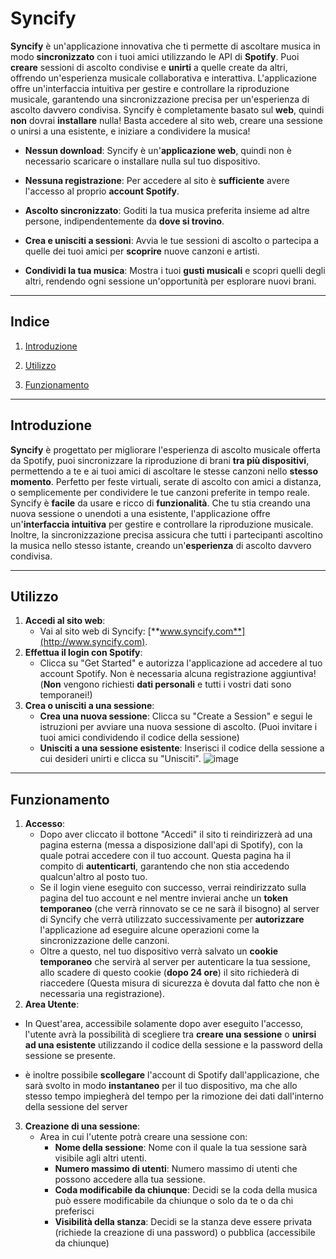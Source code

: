 # **Syncify**
**Syncify** è un'applicazione innovativa che ti permette di ascoltare musica in modo **sincronizzato** con i tuoi amici utilizzando le API di **Spotify**. Puoi **creare** sessioni di ascolto condivise e **unirti** a quelle create da altri, offrendo un'esperienza musicale collaborativa e interattiva. L'applicazione offre un'interfaccia intuitiva per gestire e controllare la riproduzione musicale, garantendo una sincronizzazione precisa per un'esperienza di ascolto davvero condivisa. Syncify è completamente basato sul **web**, quindi **non** dovrai **installare** nulla! Basta accedere al sito web, creare una sessione o unirsi a una esistente, e iniziare a condividere la musica!

- **Nessun download**: Syncify è un'**applicazione web**, quindi non è necessario scaricare o installare nulla sul tuo dispositivo.

- **Nessuna registrazione**: Per accedere al sito è **sufficiente** avere l'accesso al proprio **account Spotify**.

- **Ascolto sincronizzato**: Goditi la tua musica preferita insieme ad altre persone, indipendentemente da **dove si trovino**.

- **Crea e unisciti a sessioni**: Avvia le tue sessioni di ascolto o partecipa a quelle dei tuoi amici per **scoprire** nuove canzoni e artisti. 

- **Condividi la tua musica**: Mostra i tuoi **gusti musicali** e scopri quelli degli altri, rendendo ogni sessione un'opportunità per esplorare nuovi brani.
------

## Indice

1. [Introduzione](#Introduzione)

2. [Utilizzo](#Installazione)

3. [Funzionamento](#Funzionamento)

------

## Introduzione 
**Syncify** è progettato per migliorare l'esperienza di ascolto musicale offerta da Spotify, puoi sincronizzare la riproduzione di brani **tra più dispositivi**, permettendo a te e ai tuoi amici di ascoltare le stesse canzoni nello **stesso momento**. Perfetto per feste virtuali, serate di ascolto con amici a distanza, o semplicemente per condividere le tue canzoni preferite in tempo reale. Syncify è **facile** da usare e ricco di **funzionalità**. Che tu stia creando una nuova sessione o unendoti a una esistente, l'applicazione offre un'**interfaccia intuitiva** per gestire e controllare la riproduzione musicale. Inoltre, la sincronizzazione precisa assicura che tutti i partecipanti ascoltino la musica nello stesso istante, creando un'**esperienza** di ascolto davvero condivisa. 

------

## Utilizzo

1. **Accedi al sito web**:
   - Vai al sito web di Syncify: [**www.syncify.com**](http://www.syncify.com).
2. **Effettua il login con Spotify**:
   - Clicca su "Get Started" e autorizza l'applicazione ad accedere al tuo account Spotify. Non è necessaria alcuna registrazione aggiuntiva!
     (**Non** vengono richiesti **dati personali** e tutti i vostri dati sono temporanei!)
3. **Crea o unisciti a una sessione**:
   - **Crea una nuova sessione**: Clicca su "Create a Session" e segui le istruzioni per avviare una nuova sessione di ascolto. 
     (Puoi invitare i tuoi amici condividendo il codice della sessione)
   - **Unisciti a una sessione esistente**: Inserisci il codice della sessione a cui desideri unirti e clicca su "Unisciti".
![image](https://github.com/GitGinocchio/Syncify/assets/106624847/cad7da49-2222-4212-aed2-962759ef81ab)
------

## Funzionamento
1. **Accesso**:
   - Dopo aver cliccato il bottone "Accedi" il sito ti reindirizzerà ad una pagina esterna (messa a disposizione dall'api di Spotify), con la quale potrai accedere con il tuo account. Questa pagina ha il compito di **autenticarti**, garantendo che non stia accedendo qualcun'altro al posto tuo.
   - Se il login viene eseguito con successo, verrai reindirizzato sulla pagina del tuo account e nel mentre invierai anche un **token temporaneo** (che verrà rinnovato se ce ne sarà il bisogno) al server di Syncify che verrà utilizzato successivamente per **autorizzare** l'applicazione ad eseguire alcune operazioni come la sincronizzazione delle canzoni.
   - Oltre a questo, nel tuo dispositivo verrà salvato un **cookie temporaneo** che servirà al server per autenticare la tua sessione, allo scadere di questo cookie (**dopo 24 ore**) il sito richiederà di riaccedere (Questa misura di sicurezza è dovuta dal fatto che non è necessaria una registrazione).
2. **Area Utente**:
- In Quest'area, accessibile solamente dopo aver eseguito l'accesso, l'utente avrà la possibilità di scegliere tra **creare una sessione** o **unirsi ad una esistente** utilizzando il codice della sessione e la password della sessione se presente.
  
- è inoltre possibile **scollegare** l'account di Spotify dall'applicazione, che sarà svolto in modo **instantaneo** per il tuo dispositivo, ma che allo stesso tempo impiegherà del tempo per la rimozione dei dati dall'interno della sessione del server
3. **Creazione di una sessione**:
   - Area in cui l'utente potrà creare una sessione con:
     - **Nome della sessione**: Nome con il quale la tua sessione sarà visibile agli altri utenti.
     - **Numero massimo di utenti**: Numero massimo di utenti che possono accedere alla tua sessione.
     - **Coda modificabile da chiunque**: Decidi se la coda della musica può essere modificabile da chiunque o solo da te o da chi preferisci
     - **Visibilità della stanza**: Decidi se la stanza deve essere privata (richiede la creazione di una password) o pubblica (accessibile da chiunque)
